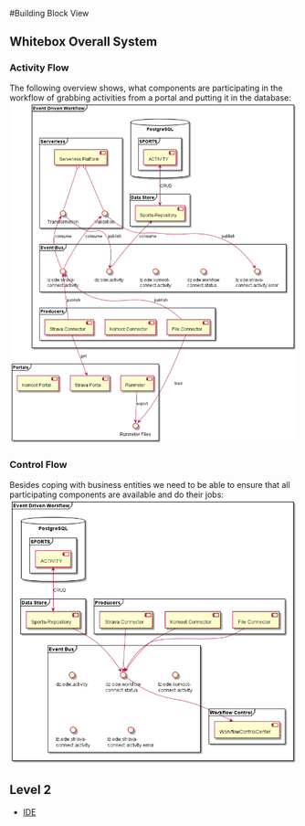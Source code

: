 #Building Block View

## Whitebox Overall System

### Activity Flow
The following overview shows, what components are participating in the workflow of grabbing activities from a portal and
putting it in the database:
![Whitebox Overall System - Activities](whitebox-overall-system.png)

### Control Flow
Besides coping with business entities we need to be able to ensure that all participating components are available and do
their jobs:
![Whitebox Overall System - Control](whitebox-workflow-status.png)

## Level 2

- [IDE](./05.2%20Level%202/IDE/IDE.md)